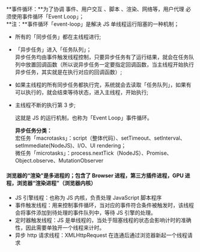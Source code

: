 ##

**事件循环：**为了协调 事件、用户交互 、脚本 、渲染、网络等，用户代理 必须使用事件循环「Event Loop」；  
**注：**事件循环「event-loop」是解决 JS 单线程运行阻塞的一种机制；

- 所有的「同步任务」都在主线程进行;

- 「异步任务」进入「任务队列」；  
   异步任务均由事件触发线程控制，只要异步任务有了运行结果，就会在任务队列中放置回调函数（所以说异步任务一定要指定回调函数，当主线程开始执行异步任务，其实就是在执行对应的回调函数）;

- 如果主线程的所有同步任务都执行完，系统就会去读取「任务队列」，如果有可以执行的，就会结束等待状态，进入主线程，开始执行;

- 主线程不断的执行第 3 步;

  这就是 JS 的运行机制，也称为「Event Loop」事件循环。

  **异步任务分类：**  
  宏任务「macrotasks」：script（整体代码）、setTimeout、setInterval、setImmediate(NodeJS)、I/O、UI rendering；  
  微任务「microtasks」：process.nextTick（NodeJS）、Promise、Object.observe、MutationObserver

#### 浏览器的“渲染”是多进程的；包含了 Browser 进程，第三方插件进程，GPU 进程，浏览器“渲染进程”（浏览器内核）

- JS 引擎线程：也称为 JS 内核，负责处理 JavaScript 脚本程序
- 事件触发线程：用来控制事件循环，当对应的事件符合条件被触发时，该线程会将事件添加到待处理的事件队列中，等待 JS 引擎的处理。
- 定时器触发线程：JS 是单线程的，当处于阻塞线程的状态会影响计时的准确性，因此需要单独开一个线程来计时。
- 异步 http 请求线程：XMLHttpRequest 在连通后通过浏览器新起一个线程请求
